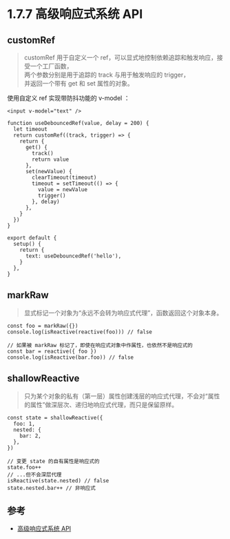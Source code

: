 # 1.7.7 高级响应式系统 API

## customRef

>customRef 用于自定义一个 ref，可以显式地控制依赖追踪和触发响应，接受一个工厂函数，  
两个参数分别是用于追踪的 track 与用于触发响应的 trigger，  
并返回一个带有 get 和 set 属性的对象。

使用自定义 ref 实现带防抖功能的 v-model ：

```
<input v-model="text" />

function useDebouncedRef(value, delay = 200) {
  let timeout
  return customRef((track, trigger) => {
    return {
      get() {
        track()
        return value
      },
      set(newValue) {
        clearTimeout(timeout)
        timeout = setTimeout(() => {
          value = newValue
          trigger()
        }, delay)
      },
    }
  })
}

export default {
  setup() {
    return {
      text: useDebouncedRef('hello'),
    }
  },
}
```

## markRaw

>显式标记一个对象为“永远不会转为响应式代理”，函数返回这个对象本身。

```
const foo = markRaw({})
console.log(isReactive(reactive(foo))) // false

// 如果被 markRaw 标记了，即使在响应式对象中作属性，也依然不是响应式的
const bar = reactive({ foo })
console.log(isReactive(bar.foo)) // false
```


## shallowReactive
>只为某个对象的私有（第一层）属性创建浅层的响应式代理，不会对“属性的属性”做深层次、递归地响应式代理，而只是保留原样。

```
const state = shallowReactive({
  foo: 1,
  nested: {
    bar: 2,
  },
})

// 变更 state 的自有属性是响应式的
state.foo++
// ...但不会深层代理
isReactive(state.nested) // false
state.nested.bar++ // 非响应式
```

## 参考
- [高级响应式系统 API](https://vue-composition-api-rfc.netlify.app/zh/api.html#%E9%AB%98%E7%BA%A7%E5%93%8D%E5%BA%94%E5%BC%8F%E7%B3%BB%E7%BB%9F-api)




